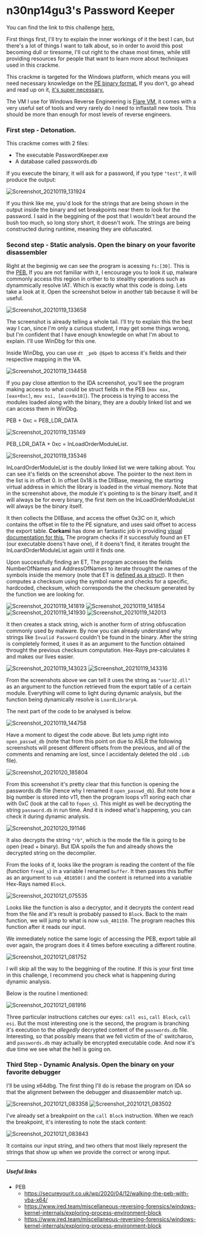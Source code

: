 # n30np14gu3's Password Keeper

You can find the link to this challenge [here.](https://crackmes.one/crackme/5e68f77d33c5d4439bb2de0c)

First things first, I'll try to explain the inner workings of it the best I can, but there's a lot of things I want to talk about, so in order to avoid this post becoming dull or tiresome, I'll cut right to the chase most times, while still providing resources for people that want to learn more about techniques used in this crackme.

This crackme is targeted for the Windows platform, which means you will need necessary knowledge on the [PE binary format.](https://docs.microsoft.com/en-us/windows/win32/debug/pe-format) If you don't, go ahead and read up on it, [it's super necessary.](https://giphy.com/gifs/masvidal-super-necessary-TgP6vdMSAknVWzoC05/fullscreen)

The VM I use for Windows Reverse Engineering is [Flare VM](https://github.com/fireeye/flare-vm), it comes with a very useful set of tools and very rarely do I need to inflastall new tools. This should be more than enough for most levels of reverse engineers.

### First step - Detonation.

This crackme comes with 2 files:
* The executable PasswordKeeper.exe
* A database called passwords.db

If you execute the binary, it will ask for a password, if you type `"test"`, it will produce the output:

![Screenshot_20210119_131924](https://user-images.githubusercontent.com/28660375/105062088-f8a33700-5a58-11eb-8578-95a4ef70d66a.png)

If you think like me, you'd look for the strings that are being shown in the output inside the binary and set breakpoints near them to look for the password. I said in the beggining of the post that I wouldn't beat around the bush too much, so long story short, it doesn't work. The strings are being constructed during runtime, meaning they are obfuscated.

### Second step - Static analysis. Open the binary on your favorite disassembler

Right at the beginnig we can see the program is acessing `fs:[30]`. This is the [PEB.](https://en.wikipedia.org/wiki/Process_Environment_Block) If you are not familiar with it, I encourage you to look it up, malware commonly access this region in orther to to stealthy operations such as dynammically resolve IAT. Which is exactly what this code is doing. Lets take a look at it. Open the screenshot below in another tab because it will be useful.

![Screenshot_20210119_133658](https://user-images.githubusercontent.com/28660375/105064287-723c2480-5a5b-11eb-9caa-0007a3599f8a.png)

The screenshot is already telling a whole tail. I'll try to explain this the best way I can, since I'm only a curious student, I may get some things wrong, but I'm confident that I have enough knowlegde on what I'm about to explain. I'll use WinDbg for this one.

Inside WinDbg, you can use `dt _peb @$peb` to access it's fields and their respective mapping in the VA.

![Screenshot_20210119_134458](https://user-images.githubusercontent.com/28660375/105065356-8b91a080-5a5c-11eb-868a-adf64ed1b464.png)

If you pay close attention to the IDA screenshot, you'll see the program making access to what could be struct fields in the PEB (`mox eax, [eax+0xc]`, `mov esi, [eax+0x18]`). The process is trying to access the modules loaded along with the binary, they are a doubly linked list and we can access them in WinDbg.

PEB + 0xc = PEB_LDR_DATA

![Screenshot_20210119_135149](https://user-images.githubusercontent.com/28660375/105066329-82550380-5a5d-11eb-920a-d961aebb33ed.png)

PEB_LDR_DATA + 0xc = InLoadOrderModuleList.

![Screenshot_20210119_135346](https://user-images.githubusercontent.com/28660375/105066649-c6480880-5a5d-11eb-9771-454d242e41dd.png)

InLoardOrderModuleList is the doubly linked list we were talking about. You can see it's fields on the screenshot above. The pointer to the next item in the list is in offset 0. In offset 0x18 is the DllBase, meaning, the starting virtual address in which the library is loaded in the virtual memory. Note that in the screenshot above, the module it's pointing to is the binary itself, and it will always be for every binary, the first item on the InLoadOrderModuleList will always be the binary itself.

It then collects the DllBase, and access the offset 0x3C on it, which contains the offset in file to the PE signature, and uses said offset to access the export table. **Corkami** has done an fantastic job in providing [visual documentation for this.](https://github.com/corkami/pics/blob/master/binary/pe102/pe102.svg) The program checks if it successfuly found an ET (our executable doens't have one), if it doens't find, it iterates trought the InLoardOrderModuleList again until it finds one. 

Upon successfully finding an ET, The program accesses the fields NumberOfNames and AddressOfNames to iterate throught the names of the symbols inside the memory (note that ET is [defined as a struct](fumalwareanalysis.blogspot.com/2011/12/malware-analysis-tutorial-8-pe-header.html)). It then computes a checksum using the symbol name and checks for a specific, hardcoded, checksum, which corresponds the the checksum generated by the function we are looking for.

![Screenshot_20210119_141819](https://user-images.githubusercontent.com/28660375/105069790-2f7d4b00-5a61-11eb-8fab-23d027f37039.png) ![Screenshot_20210119_141854](https://user-images.githubusercontent.com/28660375/105069876-4a4fbf80-5a61-11eb-8ca6-aeff93241d2c.png) ![Screenshot_20210119_141930](https://user-images.githubusercontent.com/28660375/105069922-5b003580-5a61-11eb-962e-42af514423e6.png) ![Screenshot_20210119_142013](https://user-images.githubusercontent.com/28660375/105070012-75d2aa00-5a61-11eb-8d46-2d9d2293c99c.png)

It then creates a stack string, wich is another form of string obfuscation commonly used by malware. By now you can already understand why strings like `Invalid Password` couldn't be found in the binary. After the string is completely formed, it uses it as an argument to the function obtained throught the previous checksum computation. Hex-Rays pre-calculates it and makes our lives easier.

![Screenshot_20210119_143023](https://user-images.githubusercontent.com/28660375/105071071-e29a7400-5a62-11eb-865f-f8309da52224.png) ![Screenshot_20210119_143316](https://user-images.githubusercontent.com/28660375/105071392-4886fb80-5a63-11eb-9e40-03cd7065d31a.png)

From the screenshots above we can tell it uses the string as `"user32.dll"` as an argument to the function retrieved from the export table of a certain module. Everything will come to light during dynamic analysis, but the function being dynamically resolve is `LoardLibraryA`.

The next part of the code to be analysed is below.

![Screenshot_20210119_144758](https://user-images.githubusercontent.com/28660375/105073163-79683000-5a65-11eb-9ea2-b9c301db89dc.png)

Have a moment to digest the code above. But lets jump right into `open_passwd_db` (note that from this point on due to ASLR the following screenshots will present different offsets from the previous, and all of the comments and renaming are lost, since I accidentaly deleted the old `.idb` file).

![Screenshot_20210120_185804](https://user-images.githubusercontent.com/28660375/105246093-86624d80-5b51-11eb-87bf-b431ce3bebb5.png)

From this screenshot it's pretty clear that this function is opening the passwords.db file (hence why I renamed it `open_passwd_db`). But note how a big number is stored into v11, then the program loops v11 xoring each char with 0xC (look at the call to `fopen_s`). This might as well be decrypting the string `password.db` in run time. And it is indeed what's happening, you can check it during dynamic analysis.

![Screenshot_20210120_191146](https://user-images.githubusercontent.com/28660375/105247369-73507d00-5b53-11eb-98e0-e3c5363c8206.png)

It also decrypts the string `"rb"`, which is the mode the file is going to be open (read + binary). But IDA spoils the fun and already shows the decrypted string on the decompiler.

From the looks of it, looks like the program is reading the content of the file (function `fread_s`) in a variable I renamed `buffer`. It then passes this buffer as an argument to `sub_401850()` and the content is returned into a variable Hex-Rays named `Block`.

![Screenshot_20210121_075535](https://user-images.githubusercontent.com/28660375/105341603-0de5a600-5bbe-11eb-91ed-ff3e93fdab0a.png)

Looks like the function is also a decryptor, and it decrypts the content read from the file and it's result is probably passed to `Block`. Back to the main function, we will jump to what is now `sub_401150`. The program reaches this function after it reads our input.

We immediately notice the same logic of accessing the PEB, export table all over again, the program does it 4 times before executing a different routine.

![Screenshot_20210121_081752](https://user-images.githubusercontent.com/28660375/105344039-2c996c00-5bc1-11eb-9f88-b23bb8fc4283.png)

I will skip all the way to the beggining of the routine. If this is your first time in this challenge, I recommend you check what is happening during dynamic analysis.

Below is the routine I mentioned:

![Screenshot_20210121_081916](https://user-images.githubusercontent.com/28660375/105344170-5f436480-5bc1-11eb-80bb-04e0e79c3d28.png)

Three particular instructions catches our eyes: `call esi`, `call Block`, `call esi`. But the most interesting one is the second, the program is branching it's execution to the _allegedly_ decrypted content of the `passwords.db` file. Interesting, so that possibly means that we fell victim of the ol' switcharoo, and `passwords.db` may actually be encrypted executable code. And now it's due time we see what the hell is going on.


### Third Step - Dynamic Analysis. Open the binary on your favorite debugger

I'll be using x64dbg. The first thing I'll do is rebase the program on IDA so that the alignment between the debugger and disassembler match up.

![Screenshot_20210121_083358](https://user-images.githubusercontent.com/28660375/105345765-6b302600-5bc3-11eb-84c1-f9b1cab3060d.png) ![Screenshot_20210121_083502](https://user-images.githubusercontent.com/28660375/105345880-9155c600-5bc3-11eb-88d1-ec84ee2f3e13.png)

I've already set a breakpoint on the `call Block` instruction. When we reach the breakpoint, it's interesting to note the stack content:

![Screenshot_20210121_083843](https://user-images.githubusercontent.com/28660375/105346236-150fb280-5bc4-11eb-9499-c555a55f717d.png)

It contains our input string, and two others that most likely represent the strings that show up when we provide the correct or wrong input.

---

##### Useful links

* PEB
  * https://secureyourit.co.uk/wp/2020/04/12/walking-the-peb-with-vba-x64/
  * https://www.ired.team/miscellaneous-reversing-forensics/windows-kernel-internals/exploring-process-environment-block
  * https://www.ired.team/miscellaneous-reversing-forensics/windows-kernel-internals/exploring-process-environment-block





